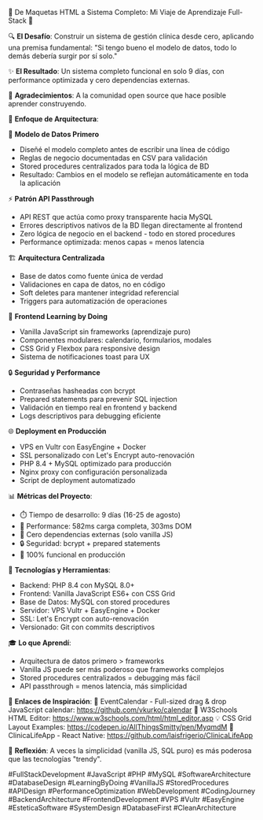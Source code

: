 🚀 De Maquetas HTML a Sistema Completo: Mi Viaje de Aprendizaje Full-Stack 🚀

🔍 **El Desafío**: Construir un sistema de gestión clínica desde cero, aplicando una premisa fundamental: "Si tengo bueno el modelo de datos, todo lo demás debería surgir por sí solo."

✨ **El Resultado**: Un sistema completo funcional en solo 9 días, con performance optimizada y cero dependencias externas.

🙏 **Agradecimientos**: A la comunidad open source que hace posible aprender construyendo.

🔧 **Enfoque de Arquitectura**:

🎯 **Modelo de Datos Primero**
- Diseñé el modelo completo antes de escribir una línea de código
- Reglas de negocio documentadas en CSV para validación
- Stored procedures centralizados para toda la lógica de BD
- Resultado: Cambios en el modelo se reflejan automáticamente en toda la aplicación

⚡ **Patrón API Passthrough**
- API REST que actúa como proxy transparente hacia MySQL
- Errores descriptivos nativos de la BD llegan directamente al frontend
- Zero lógica de negocio en el backend - todo en stored procedures
- Performance optimizada: menos capas = menos latencia

🏗️ **Arquitectura Centralizada**
- Base de datos como fuente única de verdad
- Validaciones en capa de datos, no en código
- Soft deletes para mantener integridad referencial
- Triggers para automatización de operaciones

🎨 **Frontend Learning by Doing**
- Vanilla JavaScript sin frameworks (aprendizaje puro)
- Componentes modulares: calendario, formularios, modales
- CSS Grid y Flexbox para responsive design
- Sistema de notificaciones toast para UX

🔒 **Seguridad y Performance**
- Contraseñas hasheadas con bcrypt
- Prepared statements para prevenir SQL injection
- Validación en tiempo real en frontend y backend
- Logs descriptivos para debugging eficiente

🌐 **Deployment en Producción**
- VPS en Vultr con EasyEngine + Docker
- SSL personalizado con Let's Encrypt auto-renovación
- PHP 8.4 + MySQL optimizado para producción
- Nginx proxy con configuración personalizada
- Script de deployment automatizado

📊 **Métricas del Proyecto**:
- ⏱️ Tiempo de desarrollo: 9 días (16-25 de agosto)
- 🚀 Performance: 582ms carga completa, 303ms DOM
- 📱 Cero dependencias externas (solo vanilla JS)
- 🔒 Seguridad: bcrypt + prepared statements
- 🎯 100% funcional en producción

🔧 **Tecnologías y Herramientas**:
- Backend: PHP 8.4 con MySQL 8.0+
- Frontend: Vanilla JavaScript ES6+ con CSS Grid
- Base de Datos: MySQL con stored procedures
- Servidor: VPS Vultr + EasyEngine + Docker
- SSL: Let's Encrypt con auto-renovación
- Versionado: Git con commits descriptivos

🎓 **Lo que Aprendí**:
- Arquitectura de datos primero > frameworks
- Vanilla JS puede ser más poderoso que frameworks complejos
- Stored procedures centralizados = debugging más fácil
- API passthrough = menos latencia, más simplicidad

🔗 **Enlaces de Inspiración**:
📅 EventCalendar - Full-sized drag & drop JavaScript calendar: https://github.com/vkurko/calendar
🎨 W3Schools HTML Editor: https://www.w3schools.com/html/html_editor.asp
💡 CSS Grid Layout Examples: https://codepen.io/AllThingsSmitty/pen/MyqmdM
🏥 ClinicaLifeApp - React Native: https://github.com/laisfrigerio/ClinicaLifeApp

💭 **Reflexión**: A veces la simplicidad (vanilla JS, SQL puro) es más poderosa que las tecnologías "trendy".

#FullStackDevelopment #JavaScript #PHP #MySQL #SoftwareArchitecture #DatabaseDesign #LearningByDoing #VanillaJS #StoredProcedures #APIDesign #PerformanceOptimization #WebDevelopment #CodingJourney #BackendArchitecture #FrontendDevelopment #VPS #Vultr #EasyEngine #EsteticaSoftware #SystemDesign #DatabaseFirst #CleanArchitecture
